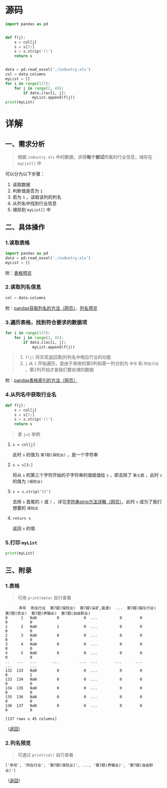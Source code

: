 # 源码

```python
import pandas as pd


def f(j):
    s = col[j]
    s = s[3:]
    s = s.strip('()')
    return s


data = pd.read_excel('./industry.xls')
col = data.columns
myList = []
for i in range(137):
    for j in range(2, 45):
        if data.iloc[i, j]:
            myList.append(f(j))
print(myList)

```

# 详解

## 一、需求分析

> 根据 `industry.xls` 中的数据，求得**每个被试**所属的行业信息，储存在 `myList[]` 中

可以分为以下步骤：

1. 读取数据
2. 判断值是否为 `1`
3. 若为 `1` ，读取该列的列名
4. 从列名中找到行业信息
5. 储存到 `myList[]` 中

## 二、具体操作

### 1.读取表格

```python
import pandas as pd
data = pd.read_excel('./industry.xls')
myList = []
```

附：[表格预览](#1表格)

### 2.读取列名信息

```python
col = data.columns
```

附：[pandas获取列名的方法（网页）](https://blog.csdn.net/EWBA_GIS_RS_ER/article/details/90741671)、[列名预览](#2列名预览)

### 3.遍历表格，找到符合要求的数据项

```python
for i in range(137):
    for j in range(2, 45):
        if data.iloc[i, j]:
            myList.append(f(j))
```

> 1. `f(j)` 将实现返回第j列列名中相应行业的功能
> 2. `j` 从 `2` 开始遍历，是由于表格的第0列和第一列分别为 `序号` 和 `所在行业` ，第2列开始才是我们要处理的数据

附：[pandas表格索引的方法（网页）](https://blog.csdn.net/flyfish5/article/details/79852938)

### 4.从列名中获取行业名

```python
def f(j):
    s = col[j]
    s = s[3:]
    s = s.strip('()')
    return s
```

> 拿 `j=2` 举例

1. `s = col[j]`

   此时 `s` 的值为 `第7题(保险业)` ，是一个字符串

2. `s = s[3:]`

   将从 `s` 的第三个字符开始的子字符串的值赋值给 `s` ，即去除了 `第七题` ，此时 `s` 的值为 `(保险业)`

3. `s = s.strip('()')`

   去除 `s` 首尾的 `(` 或 `)` ，详见[字符串strip方法详解（网页）](https://www.runoob.com/python/att-string-strip.html)，此时 `s` 成为了我们想要的 `保险业`

4. `return s`

   返回 `s` 的值

### 5.打印 `myList`

```python
print(myList)
```



## 三、附录

### 1.表格

> 可用 `print(data)` 自行查看

```
      序号  所在行业  第7题(保险业)  第7题(采矿,能源)  ...  第7题(娱乐行业)  第7题(农业)  第7题(养殖业)  第7题(自由职业)
0      1   NaN         0           0  ...          0        0         0          0
1      2   NaN         1           0  ...          0        0         0          0
2      3   NaN         0           0  ...          0        0         0          0
3      4   NaN         0           0  ...          0        0         0          0
4      5   NaN         0           0  ...          0        0         0          0
..   ...   ...       ...         ...  ...        ...      ...       ...        ...
132  133   NaN         0           0  ...          0        0         0          1
133  134   NaN         0           0  ...          0        0         0          0
134  135   NaN         0           0  ...          0        0         0          0
135  136   NaN         0           0  ...          0        0         0          0
136  137   NaN         0           0  ...          0        0         0          0

[137 rows x 45 columns]
```

（[返回](#1读取表格)）

### 2.列名预览

> 可通过 `print(col)` 自行查看

```
['序号', '所在行业', '第7题(保险业)', ..., '第7题(养殖业)', '第7题(自由职业)']
```

（[返回](#2读取列名信息)）